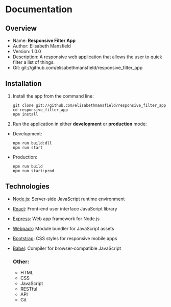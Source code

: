 # Documentation

## Overview
- Name: **Responsive Filter App**
- Author: Elisabeth Mansfield
- Version: 1.0.0
- Description: A responsive web application that allows the user to quick filter a list of things.
- Git: git://github.com/elisabethmansfield/responsive_filter_app

## Installation
1. Install the app from the command line:
	```shell
	git clone git://github.com/elisabethmansfield/responsive_filter_app
	cd responsive_filter_app
	npm install
	```
2. Run the application in either **development** or **production** mode:
 - Development: 
	```shell
	npm run build:dll
	npm run start
	```
 - Production: 
	```shell
	npm run build
	npm run start:prod
	```

## Technologies
- [Node.js](https://nodejs.org/): Server-side JavaScript runtime environment
- [React](https://reactjs.org/): Front-end user interface JavaScript library 
- [Express](https://expressjs.com/): Web app framework for Node.js
- [Webpack](https://webpack.js.org/): Module bundler for JavaScript assets
- [Bootstrap](https://getbootstrap.com/): CSS styles for responsive mobile apps
- [Babel](https://babeljs.io/): Compiler for browser-compatible JavaScript

	### Other:
	- HTML
	- CSS
	- JavaScript
	- RESTful 
	- API
	- Git
